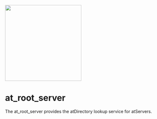 <img width=250px src="https://atsign.dev/assets/img/atPlatform_logo_gray.svg?sanitize=true">

# at_root_server


The at_root_server provides the atDirectory lookup service for atServers.
